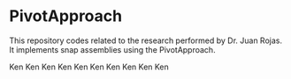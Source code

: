 PivotApproach
=============

This repository codes related to the research performed by Dr. Juan Rojas. It implements snap assemblies using the PivotApproach. 



Ken
Ken
Ken
Ken
Ken
Ken
Ken
Ken
Ken
Ken
